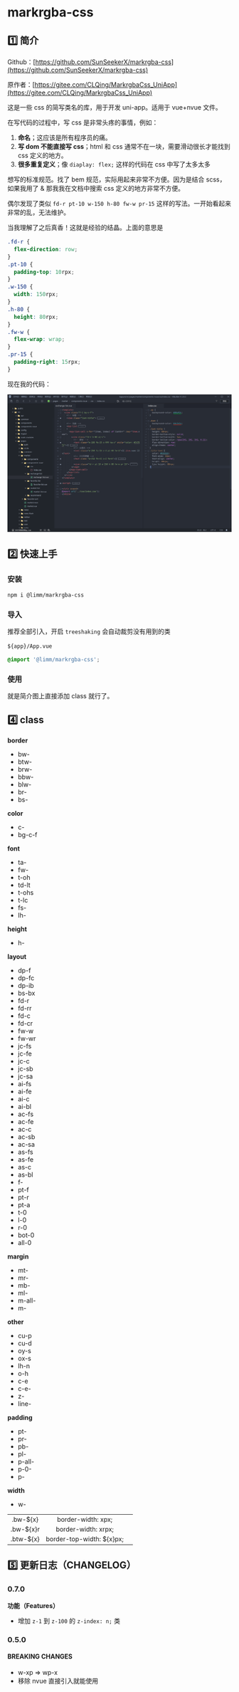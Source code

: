 # markrgba-css

## 1️⃣ 简介

Github：[https://github.com/SunSeekerX/markrgba-css](https://github.com/SunSeekerX/markrgba-css)

原作者：[https://gitee.com/CLQing/MarkrgbaCss_UniApp](https://gitee.com/CLQing/MarkrgbaCss_UniApp)

这是一些 css 的简写类名的库，用于开发 uni-app。适用于 vue+nvue 文件。

在写代码的过程中，写 css 是非常头疼的事情，例如：

1. **命名**；这应该是所有程序员的痛。
2. **写 dom 不能直接写 css**；html 和 css 通常不在一块，需要滑动很长才能找到 css 定义的地方。
3. **很多重复定义**；像 `diaplay: flex;` 这样的代码在 css 中写了太多太多

想写的标准规范。找了 bem 规范，实际用起来非常不方便。因为是结合 scss，如果我用了 & 那我我在文档中搜索 css 定义的地方非常不方便。

偶尔发现了类似 `fd-r pt-10 w-150 h-80 fw-w pr-15` 这样的写法。一开始看起来非常的乱，无法维护。

当我理解了之后真香！这就是经验的结晶。上面的意思是

```scss
.fd-r {
  flex-direction: row;
}
.pt-10 {
  padding-top: 10rpx;
}
.w-150 {
  width: 150rpx;
}
.h-80 {
  height: 80rpx;
}
.fw-w {
  flex-wrap: wrap;
}
.pr-15 {
  padding-right: 15rpx;
}
```

现在我的代码：

![hx.png](./assets/hx.png)

## 2️⃣ 快速上手

### 安装

```bash
npm i @limm/markrgba-css
```

### 导入

推荐全部引入，开启 `treeshaking` 会自动裁剪没有用到的类

`${app}/App.vue`

```scss
@import '@limm/markrgba-css';
```

### 使用

就是简介图上直接添加 class 就行了。

## 4️⃣ class

**border**

- bw-
- btw-
- brw-
- bbw-
- blw-
- br-
- bs-

**color**

- c-
- bg-c-f

**font**

- ta-
- fw-
- t-oh
- td-lt
- t-ohs
- t-lc
- fs-
- lh-

**height**

- h-

**layout**

- dp-f
- dp-fc
- dp-ib
- bs-bx
- fd-r
- fd-rr
- fd-c
- fd-cr
- fw-w
- fw-wr
- jc-fs
- jc-fe
- jc-c
- jc-sb
- jc-sa
- ai-fs
- ai-fe
- ai-c
- ai-bl
- ac-fs
- ac-fe
- ac-c
- ac-sb
- ac-sa
- as-fs
- as-fe
- as-c
- as-bl
- f-
- pt-f
- pt-r
- pt-a
- t-0
- l-0
- r-0
- bot-0
- all-0

**margin**

- mt-
- mr-
- mb-
- ml-
- m-all-
- m-

**other**

- cu-p
- cu-d
- oy-s
- ox-s
- lh-n
- o-h
- c-e
- c-e-
- z-
- line-

**padding**

- pt-
- pr-
- pb-
- pl-
- p-all-
- p-0-
- p-

**width**

- w-

|           |                           |     |
| :-------: | :-----------------------: | :-: |
| .bw-${x}  |    border-width: xpx;     |     |
| .bw-${x}r |    border-width: xrpx;    |     |
| .btw-${x} | border-top-width: ${x}px; |     |

## 5️⃣ 更新日志（CHANGELOG）

### 0.7.0

**功能（Features）**

- 增加 `z-1` 到 `z-100` 的 `z-index: n;` 类

### 0.5.0

#### BREAKING CHANGES

- w-xp => wp-x
- 移除 nvue 直接引入就能使用
